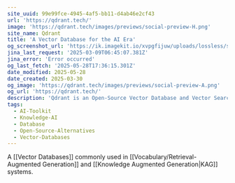 ```yaml
---
site_uuid: 99e99fce-4945-4af5-bb11-d4ab46e2cf43
url: 'https://qdrant.tech/'
image: 'https://qdrant.tech/images/previews/social-preview-H.png'
site_name: Qdrant
title: 'A Vector Database for the AI Era'
og_screenshot_url: 'https://ik.imagekit.io/xvpgfijuw/uploads/lossless/screenshots/20250528_Qdrant_og_screenshot.jpeg'
jina_last_request: '2025-03-09T06:45:07.381Z'
jina_error: 'Error occurred'
og_last_fetch: '2025-05-28T17:36:15.301Z'
date_modified: 2025-05-28
date_created: 2025-03-30
og_image: 'https://qdrant.tech/images/previews/social-preview-A.png'
og_url: 'https://qdrant.tech/'
description: 'Qdrant is an Open-Source Vector Database and Vector Search Engine written in Rust. It provides fast and scalable vector similarity search service with convenient API.'
tags:
  - AI-Toolkit
  - Knowledge-AI
  - Database
  - Open-Source-Alternatives
  - Vector-Databases
---
```


A [[Vector Databases]] commonly used in [[Vocabulary/Retrieval-Augmented Generation]] and [[Knowledge Augmented Generation|KAG]] systems.
